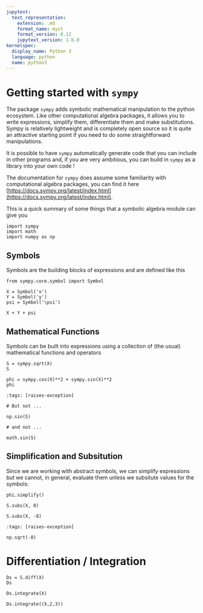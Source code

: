 ```yaml
---
jupytext:
  text_representation:
    extension: .md
    format_name: myst
    format_version: 0.12
    jupytext_version: 1.6.0
kernelspec:
  display_name: Python 3
  language: python
  name: python3
---
```


# Getting started with `sympy`

The package `sympy` adds symbolic mathematical manipulation to the python ecosystem. Like other computational 
algebra packages, it allows you to write expressions, simplify them, differentiate them and make substitutions.
Sympy is relatively lightweight and is completely open source so it is quite an attractive starting point if you 
need to do some straightforward manipulations. 

It is possible to have `sympy` automatically generate code that you can include in other programs and, if you
are very ambitious, you can build in `sympy` as a library into your own code !

The documentation for `sympy` does assume some familiarity with computational algebra packages, you can
find it here [https://docs.sympy.org/latest/index.html](https://docs.sympy.org/latest/index.html). 

This is a quick summary of some things that a symbolic algebra module can give you

```{code-cell} ipython3
import sympy
import math
import numpy as np
```

## Symbols

Symbols are the building blocks of expressions and are defined like this

```{code-cell} ipython3
from sympy.core.symbol import Symbol

X = Symbol('x')
Y = Symbol('y')
psi = Symbol('\psi')

X + Y + psi
```

## Mathematical Functions

Symbols can be built into expressions using a collection of (the usual) mathematical functions and operators

```{code-cell} ipython3
S = sympy.sqrt(X)
S
```

```{code-cell} ipython3
phi = sympy.cos(X)**2 + sympy.sin(X)**2
phi
```

```{code-cell} ipython3
:tags: [raises-exception]

# But not ...

np.sin(S)
```

```{code-cell} ipython3
# and not ...

math.sin(S)
```

## Simplification and Subsitution

Since we are working with abstract symbols, we can simplify expressions but we cannot, in general, evaluate them 
unless we subsitute values for the symbols:

```{code-cell} ipython3
phi.simplify()
```

```{code-cell} ipython3
S.subs(X, 8)
```

```{code-cell} ipython3
S.subs(X, -8)
```

```{code-cell} ipython3
:tags: [raises-exception]

np.sqrt(-8)
```

# Differentiation / Integration

```{code-cell} ipython3
Ds = S.diff(X)
Ds
```

```{code-cell} ipython3
Ds.integrate(X)
```

```{code-cell} ipython3
Ds.integrate((X,2,3))
```

```{code-cell} ipython3

```
